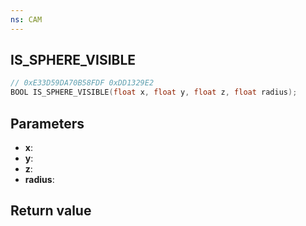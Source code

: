 ```yaml
---
ns: CAM
---
```

## IS_SPHERE_VISIBLE

```c
// 0xE33D59DA70B58FDF 0xDD1329E2
BOOL IS_SPHERE_VISIBLE(float x, float y, float z, float radius);
```


## Parameters
* **x**: 
* **y**: 
* **z**: 
* **radius**: 

## Return value
